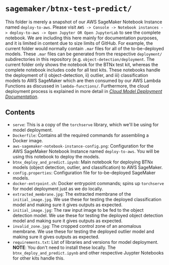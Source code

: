 # `sagemaker/btnx-test-predict/`

This folder is merely a snapshot of our AWS SageMaker Notebook Instance named `deploy-to-aws`. Please visit `AWS -> Console -> Notebook instances -> deploy-to-aws -> Open Jupyter OR Open JupyterLab` to see the complete notebook. We are including this here mainly for documentation purposes, and it is limited in content due to size limits of GitHub. For example, the current folder would normally contain `.mar` files for all of the to-be-deployed models. These `.mar` files can be generated from the respective `deployment/` subdirectories in this repository (e.g. `object-detection/deployment`. The current folder only shows the notebook for the BTNx test kit, whereas the complete notebook includes code for all test kits. These notebooks handle the deployment of i) object-detection, ii) outlier, and iii) classification models to AWS SageMaker which are then consumed by our AWS Lambda Functions as discussed in `lambda-functions/`. Furthermore, the cloud deployment process is explained in more detail in [*Cloud Model Deployment Documentation*](https://docs.google.com/document/d/1EAmBFSLx-ufW4sXXMWB2YcmJvLxy9XkA-dbNRiu1M6M/edit?usp=sharing).

## Contents

* `serve`: This is a copy of the `torchserve` library, which we'll be using for model deployment.
* `Dockerfile`: Contains all the required commands for assembling a Docker image.
* `aws-sagemaker-notebook-instance-config.png`: Configuration for the AWS SageMaker Notebook Instance named `deploy-to-aws`. You will be using this notebook to deploy the models.
* `btnx_deploy_and_predict.ipynb`: Main notebook for deploying BTNx models (object detection, outlier, and classification) to AWS SageMaker.
* `config.properties`: Configuration file for to-be-deployed SageMaker models.
* `docker-entrpoint.sh`: Docker entrypoint commands; spins up `torchserve` for model deployment just as we do locally.
* `extracted_membrane.jpg`: The extracted membrane of the `initial_image.jpg`. We use these for testing the deployed classification model and making sure it gives outputs as expected.
* `initial_image.jpg`: The raw input image to be fed to the object detection model. We use these for testing the deployed object detection model and making sure it gives outputs as expected.
* `invalid_zone.jpg`: The cropped control zone of an anomalous membrane. We use these for testing the deployed outlier model and making sure it gives outputs as expected.
* `requirements.txt`: List of libraries and versions for model deployment. **NOTE**: You don't need to install these locally. The `btnx_deploy_and_predict.ipynb` and other respective Juypter Notebooks for other kits handle this.

